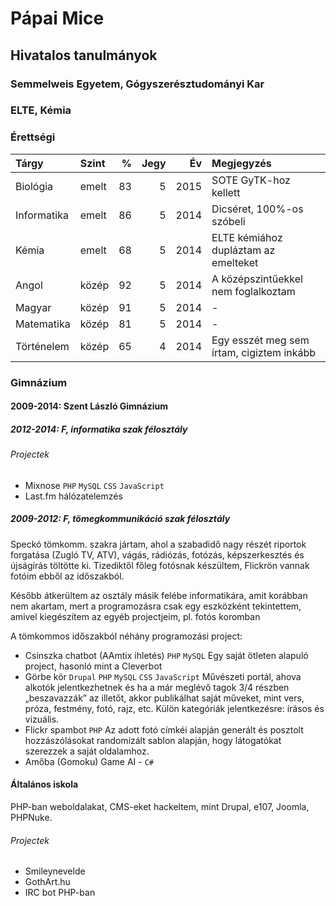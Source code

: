 Pápai Mice
=========

## Hivatalos tanulmányok

### Semmelweis Egyetem, Gógyszerésztudományi Kar

### ELTE, Kémia


### Érettségi

| Tárgy       | Szint |  % | Jegy | Év   | Megjegyzés                                |
| :---------- | :---- | -: | ---: | ---: | :---------------------------------------- |
| Biológia    | emelt | 83 | 5    | 2015 | SOTE GyTK-hoz kellett                     |
| Informatika | emelt | 86 | 5    | 2014 | Dicséret, 100%-os szóbeli                 |
| Kémia       | emelt | 68 | 5    | 2014 | ELTE kémiához dupláztam az emelteket      |
| Angol       | közép | 92 | 5    | 2014 | A középszintűekkel nem foglalkoztam       |
| Magyar      | közép | 91 | 5    | 2014 | -                                         |
| Matematika  | közép | 81 | 5    | 2014 | -                                         |
| Történelem  | közép | 65 | 4    | 2014 | Egy esszét meg sem írtam, cigiztem inkább |

### Gimnázium

#### 2009-2014: Szent László Gimnázium


##### 2012-2014: F, informatika szak félosztály

###### Projectek

- Mixnose `PHP` `MySQL` `CSS` `JavaScript`
- Last.fm hálózatelemzés

##### 2009-2012: F, tömegkommunikáció szak félosztály

Speckó tömkomm. szakra jártam, ahol a szabadidő nagy részét riportok forgatása (Zugló TV, ATV), vágás, rádiózás, fotózás, képszerkesztés és újságírás töltötte ki. Tizediktől főleg fotósnak készültem, Flickrön vannak fotóim ebből az időszakból.

Később átkerültem az osztály másik felébe informatikára, amit korábban nem akartam, mert a programozásra csak egy eszközként tekintettem, amivel kiegészítem az egyéb projectjeim, pl. fotós koromban

A tömkommos időszakból néhány programozási project:

- Csinszka chatbot (AAmtix ihletés) `PHP` `MySQL`
  Egy saját ötleten alapuló project, hasonló mint a Cleverbot
- Görbe kör `Drupal` `PHP` `MySQL` `CSS` `JavaScript`
  Művészeti portál, ahova alkotók jelentkezhetnek és ha a már meglévő tagok 3/4 részben „beszavazzák” az illetőt, akkor publikálhat saját műveket, mint vers, próza, festmény, fotó, rajz, etc. Külön kategóriák jelentkezésre: írásos és vizuális.
- Flickr spambot `PHP`
  Az adott fotó címkéi alapján generált és posztolt hozzászólásokat randomizált sablon alapján, hogy látogatókat szerezzek a saját oldalamhoz.
- Amőba (Gomoku) Game AI - `C#`

#### Általános iskola
PHP-ban weboldalakat, CMS-eket hackeltem, mint Drupal, e107, Joomla, PHPNuke.

###### Projectek
- Smileynevelde
- GothArt.hu
- IRC bot PHP-ban
